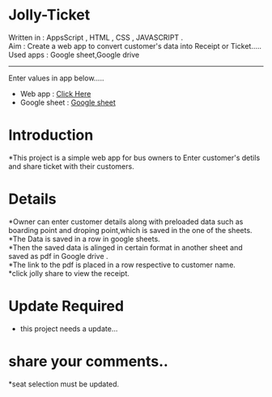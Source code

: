 # Jolly-Ticket
Written in : AppsScript , HTML , CSS , JAVASCRIPT .  <br>
Aim : Create a web app to convert customer's data into Receipt or Ticket.....<br>
Used apps : Google sheet,Google drive<br><hr>

Enter values in app below..... 
* Web app : <a href = "https://script.google.com/macros/s/AKfycbyNQnVkzICCJm55Qv5JPUOCCwetNZqMOBzaA0PNqSTHPA7FV5KqZOgM5KTenEciMk1chw/exec" target = "_blank"> Click Here </a>
* Google sheet : <a href ="https://docs.google.com/spreadsheets/d/1kRM4E-PnsyW9MJHWSUlVOC8L_Hz21MSITeomazQsMqs/edit?usp=sharing" target = "_blank" > Google sheet </a>

 # Introduction
*This project is a simple web app for bus owners to Enter customer's detils and share ticket with their customers.<br>

# Details
*Owner can enter customer details along with preloaded data such as boarding point and droping point,which is saved in the one of the sheets. <br>
*The Data is saved in a row in google sheets. <br>
*Then the saved data is alinged in certain format in another sheet and saved as pdf in Google drive . <br>
*The link to the pdf is placed in a row respective to customer name.<br>
*click jolly share to view the receipt.

# Update Required
* this project needs a update...

# share your comments..
*seat selection must be updated.


